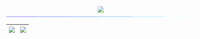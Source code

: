 <p align="center">

<img src="https://readme-typing-svg.demolab.com?font=Operator+Mono&size=37&duration=2800&pause=2000&color=7957d5&center=true&vCenter=true&width=940&height=50&lines=Hi%2C+Welcome+to+my+Profile!" align="middle">
<img src="assets/borderseperator.gif">

| <a> <img align="center" src="https://github-readme-stats.vercel.app/api?username=du-xinyi&include_all_commits=true&show_icons=true&theme=buefy" /> </a> | <a> <img align="center" src="https://github-readme-stats.vercel.app/api/top-langs/?username=du-xinyi&layout=compact&theme=buefy" /> </a> | 
| ------------- | ------------- |

</p>
